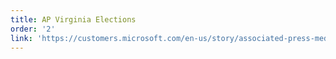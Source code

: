 ```yaml
---
title: AP Virginia Elections
order: '2'
link: 'https://customers.microsoft.com/en-us/story/associated-press-media-power-bi'
---
```


